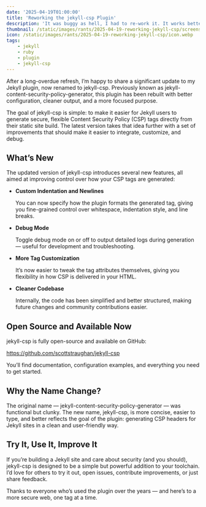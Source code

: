 ```yaml
---
date: '2025-04-19T01:00:00'
title: 'Reworking the jekyll-csp Plugin'
description: 'It was buggy as hell, I had to re-work it. It works better now and that is great!'
thumbnail: /static/images/rants/2025-04-19-reworking-jekyll-csp/screenshot.webp
icon: /static/images/rants/2025-04-19-reworking-jekyll-csp/icon.webp
tags:
    - jekyll
    - ruby
    - plugin
    - jekyll-csp
---
```


After a long-overdue refresh, I’m happy to share a significant update to my Jekyll plugin, now
renamed to jekyll-csp. Previously known as jekyll-content-security-policy-generator, this plugin
has been rebuilt with better configuration, cleaner output, and a more focused purpose.

The goal of jekyll-csp is simple: to make it easier for Jekyll users to generate secure, flexible
Content Security Policy (CSP) tags directly from their static site build. The latest version takes
that idea further with a set of improvements that should make it easier to integrate, customize,
and debug.

## What’s New

The updated version of jekyll-csp introduces several new features, all aimed at improving control
over how your CSP tags are generated:

- **Custom Indentation and Newlines** 

  You can now specify how the plugin formats the generated <meta> tag, giving you fine-grained 
  control over whitespace, indentation style, and line breaks.
- **Debug Mode** 

  Toggle debug mode on or off to output detailed logs during generation — useful for development and 
  troubleshooting.
- **More Tag Customization**

  It’s now easier to tweak the tag attributes themselves, giving you flexibility in how CSP is
  delivered in your HTML.
- **Cleaner Codebase**

  Internally, the code has been simplified and better structured, making future changes and community 
  contributions easier.

## Open Source and Available Now

jekyll-csp is fully open-source and available on GitHub:

https://github.com/scottstraughan/jekyll-csp

You’ll find documentation, configuration examples, and everything you need to get started.

## Why the Name Change?

The original name — jekyll-content-security-policy-generator — was functional but clunky. The new
name, jekyll-csp, is more concise, easier to type, and better reflects the goal of the plugin:
generating CSP headers for Jekyll sites in a clean and user-friendly way.

## Try It, Use It, Improve It

If you’re building a Jekyll site and care about security (and you should), jekyll-csp is designed
to be a simple but powerful addition to your toolchain. I’d love for others to try it out, open
issues, contribute improvements, or just share feedback.

Thanks to everyone who’s used the plugin over the years — and here’s to a more secure web,
one <meta> tag at a time.